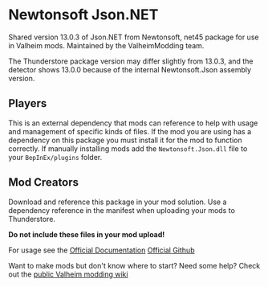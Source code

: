 # Newtonsoft Json.NET

Shared version 13.0.3 of Json.NET from Newtonsoft, net45 package for use in Valheim mods.
Maintained by the ValheimModding team.

The Thunderstore package version may differ slightly from 13.0.3, and the detector shows 13.0.0 because of the internal Newtonsoft.Json assembly version.

## Players

This is an external dependency that mods can reference to help with usage and management of specific kinds of files.
If the mod you are using has a dependency on this package you must install it for the mod to function correctly.
If manually installing mods add the `Newtonsoft.Json.dll` file to your `BepInEx/plugins` folder.

## Mod Creators

Download and reference this package in your mod solution.
Use a dependency reference in the manifest when uploading your mods to Thunderstore.

**Do not include these files in your mod upload!**

For usage see the [Official Documentation](https://www.newtonsoft.com/json/help/html/Introduction.htm)
[Official Github](https://github.com/JamesNK/Newtonsoft.Json)

Want to make mods but don't know where to start? Need some help?
Check out the [public Valheim modding wiki](https://github.com/Valheim-Modding/Wiki/wiki)
